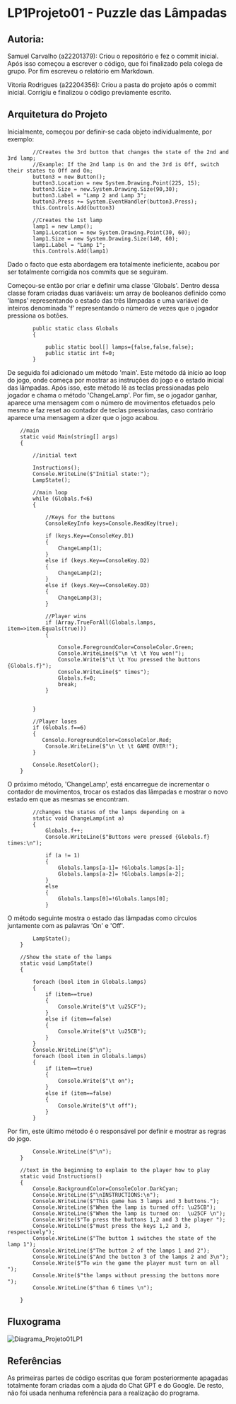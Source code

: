 # LP1Projeto01 - Puzzle das Lâmpadas


## Autoria:

Samuel Carvalho (a22201379): Criou o repositório e fez o commit inicial. Após isso começou a escrever o código, que foi finalizado pela colega de grupo. 
Por fim escreveu o relatório em Markdown.  

Vitoria Rodrigues (a22204356): Criou a pasta do projeto após o commit inicial. Corrigiu e finalizou o código previamente escrito.


## Arquitetura do Projeto

Inicialmente, começou por definir-se cada objeto individualmente, por exemplo:

            //Creates the 3rd button that changes the state of the 2nd and 3rd lamp;
            //Example: If the 2nd lamp is On and the 3rd is Off, switch their states to Off and On;
            button3 = new Button();
            button3.Location = new System.Drawing.Point(225, 15);
            button3.Size = new.System.Drawing.Size(90,30);
            button3.Label = "Lamp 2 and Lamp 3";
            button3.Press += System.EventHandler(button3.Press);
            this.Controls.Add(button3)

            //Creates the 1st lamp
            lamp1 = new Lamp();
            lamp1.Location = new System.Drawing.Point(30, 60); 
            lamp1.Size = new System.Drawing.Size(140, 60);
            lamp1.Label = "Lamp 1";
            this.Controls.Add(lamp1)
            
Dado o facto que esta abordagem era totalmente ineficiente, acabou por ser totalmente corrigida nos commits que se seguiram.


Começou-se então por criar e definir uma classe 'Globals'. Dentro dessa classe foram criadas duas variáveis: um array de booleanos definido como 'lamps' representando o estado das três lâmpadas e uma variável de inteiros denominada 'f' representando o número de vezes que o jogador pressiona os botões.

            public static class Globals
            {

                public static bool[] lamps={false,false,false};
                public static int f=0;
            }
        
        
De seguida foi adicionado um método 'main'. Este método dá início ao loop do jogo, onde começa por mostrar as instruções do jogo e o estado inicial das lâmpadas.
Após isso, este método lê as teclas pressionadas pelo jogador e chama o método 'ChangeLamp'. 
Por fim, se o jogador ganhar, aparece uma mensagem com o número de movimentos efetuados pelo mesmo e faz reset ao contador de teclas pressionadas, caso contrário aparece uma mensagem a dizer que o jogo acabou.
             
        //main 
        static void Main(string[] args)
        {
        
            //initial text

            Instructions();
            Console.WriteLine($"Initial state:");
            LampState();

            //main loop
            while (Globals.f<6)  
            {   
                
                //Keys for the buttons
                ConsoleKeyInfo keys=Console.ReadKey(true);
            
                if (keys.Key==ConsoleKey.D1)
                {
                    ChangeLamp(1);
                }
                else if (keys.Key==ConsoleKey.D2)
                {
                    ChangeLamp(2);
                }
                else if (keys.Key==ConsoleKey.D3)
                {
                    ChangeLamp(3);
                }

                //Player wins
                if (Array.TrueForAll(Globals.lamps, item=>item.Equals(true)))
                {
                    
                    Console.ForegroundColor=ConsoleColor.Green;
                    Console.WriteLine($"\n \t \t You won!");
                    Console.Write($"\t \t You pressed the buttons {Globals.f}");
                    Console.WriteLine($" times");
                    Globals.f=0;
                    break;
                }

                
            }

            //Player loses
            if (Globals.f==6)
            {
               Console.ForegroundColor=ConsoleColor.Red;
                Console.WriteLine($"\n \t \t GAME OVER!"); 
            }

            Console.ResetColor();
        }
        
      
O próximo método, 'ChangeLamp', está encarregue de incrementar o contador de movimentos, trocar os estados das lâmpadas e mostrar o novo estado em que as mesmas se encontram. 

            //changes the states of the lamps depending on a
            static void ChangeLamp(int a)
            {
                Globals.f++;
                Console.WriteLine($"Buttons were pressed {Globals.f} times:\n");

                if (a != 1)
                {
                    Globals.lamps[a-1]= !Globals.lamps[a-1];
                    Globals.lamps[a-2]= !Globals.lamps[a-2];
                }
                else 
                {
                    Globals.lamps[0]=!Globals.lamps[0];
                }
                
                
O método seguinte mostra o estado das lâmpadas como círculos juntamente com as palavras 'On' e 'Off'.

            LampState();
        }

        //Show the state of the lamps
        static void LampState()
        {

            foreach (bool item in Globals.lamps)
            {
                if (item==true)
                {
                    Console.Write($"\t \u25CF");
                }
                else if (item==false)
                {
                    Console.Write($"\t \u25CB");
                }
            }
            Console.WriteLine($"\n");
            foreach (bool item in Globals.lamps)
            {
                if (item==true)
                {
                    Console.Write($"\t on");
                }
                else if (item==false)
                {
                    Console.Write($"\t off");
                }
            }


Por fim, este último método é o responsável por definir e mostrar as regras do jogo.

            Console.WriteLine($"\n");
        }

        //text in the beginning to explain to the player how to play
        static void Instructions()
        {
            Console.BackgroundColor=ConsoleColor.DarkCyan;
            Console.WriteLine($"\nINSTRUCTIONS:\n");
            Console.WriteLine($"This game has 3 lamps and 3 buttons.");
            Console.WriteLine($"When the lamp is turned off: \u25CB");
            Console.WriteLine($"When the lamp is turned on:  \u25CF \n");
            Console.Write($"To press the buttons 1,2 and 3 the player ");
            Console.WriteLine($"must press the keys 1,2 and 3, respectively");
            Console.WriteLine($"The button 1 switches the state of the lamp 1");
            Console.WriteLine($"The button 2 of the lamps 1 and 2");
            Console.WriteLine($"And the button 3 of the lamps 2 and 3\n");
            Console.Write($"To win the game the player must turn on all ");
            Console.Write($"the lamps without pressing the buttons more ");
            Console.WriteLine($"than 6 times \n");
            
        }
        
        
## Fluxograma
![Diagrama_Projeto01LP1](https://user-images.githubusercontent.com/115167862/232330353-77d7f451-f1ce-4a34-a52d-0b18047a7946.png)


## Referências
As primeiras partes de código escritas que foram posteriormente apagadas totalmente foram criadas com a ajuda do Chat GPT e do Google.
De resto, não foi usada nenhuma referência para a realização do programa.


